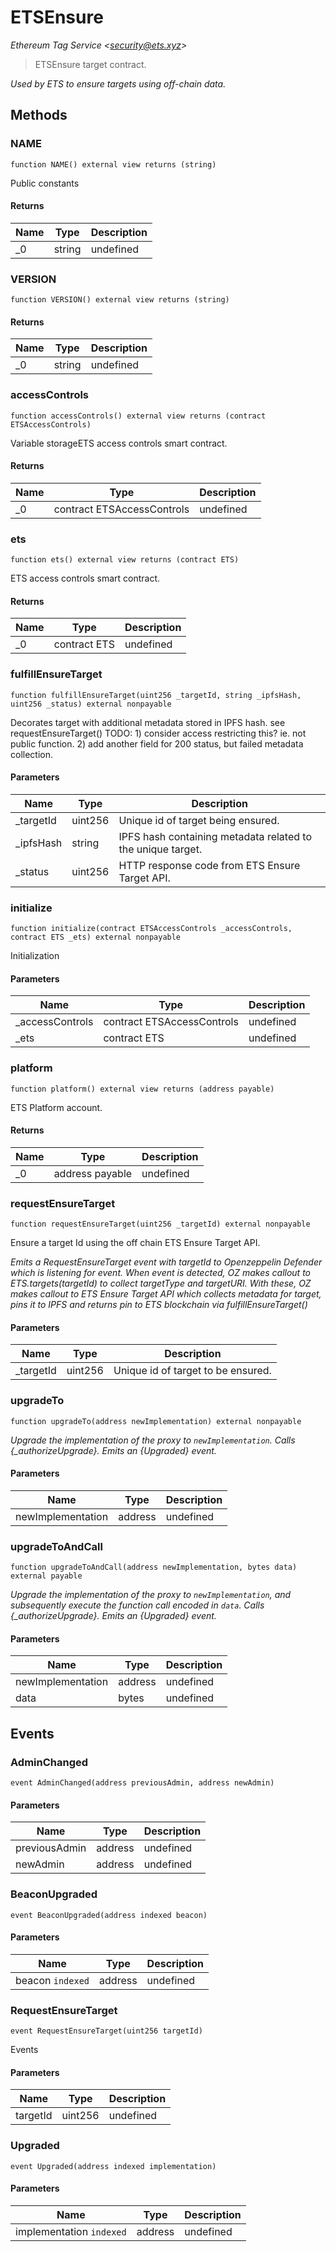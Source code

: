 # ETSEnsure

*Ethereum Tag Service &lt;security@ets.xyz&gt;*

> ETSEnsure target contract.



*Used by ETS to ensure targets using off-chain data.*

## Methods

### NAME

```solidity
function NAME() external view returns (string)
```

Public constants




#### Returns

| Name | Type | Description |
|---|---|---|
| _0 | string | undefined |

### VERSION

```solidity
function VERSION() external view returns (string)
```






#### Returns

| Name | Type | Description |
|---|---|---|
| _0 | string | undefined |

### accessControls

```solidity
function accessControls() external view returns (contract ETSAccessControls)
```

Variable storageETS access controls smart contract.




#### Returns

| Name | Type | Description |
|---|---|---|
| _0 | contract ETSAccessControls | undefined |

### ets

```solidity
function ets() external view returns (contract ETS)
```

ETS access controls smart contract.




#### Returns

| Name | Type | Description |
|---|---|---|
| _0 | contract ETS | undefined |

### fulfillEnsureTarget

```solidity
function fulfillEnsureTarget(uint256 _targetId, string _ipfsHash, uint256 _status) external nonpayable
```

Decorates target with additional metadata stored in IPFS hash. see requestEnsureTarget() TODO: 1) consider access restricting this? ie. not public function. 2) add another field for 200 status, but failed metadata collection.



#### Parameters

| Name | Type | Description |
|---|---|---|
| _targetId | uint256 | Unique id of target being ensured. |
| _ipfsHash | string | IPFS hash containing metadata related to the unique target. |
| _status | uint256 | HTTP response code from ETS Ensure Target API. |

### initialize

```solidity
function initialize(contract ETSAccessControls _accessControls, contract ETS _ets) external nonpayable
```

Initialization



#### Parameters

| Name | Type | Description |
|---|---|---|
| _accessControls | contract ETSAccessControls | undefined |
| _ets | contract ETS | undefined |

### platform

```solidity
function platform() external view returns (address payable)
```

ETS Platform account.




#### Returns

| Name | Type | Description |
|---|---|---|
| _0 | address payable | undefined |

### requestEnsureTarget

```solidity
function requestEnsureTarget(uint256 _targetId) external nonpayable
```

Ensure a target Id using the off chain ETS Ensure Target API.

*Emits a RequestEnsureTarget event with targetId to Openzeppelin Defender which is listening for event. When event is detected, OZ makes callout to ETS.targets(targetId) to collect targetType and targetURI. With these, OZ makes callout to ETS Ensure Target API which collects metadata for target, pins it to IPFS and returns pin to ETS blockchain via fulfillEnsureTarget()*

#### Parameters

| Name | Type | Description |
|---|---|---|
| _targetId | uint256 | Unique id of target to be ensured. |

### upgradeTo

```solidity
function upgradeTo(address newImplementation) external nonpayable
```



*Upgrade the implementation of the proxy to `newImplementation`. Calls {_authorizeUpgrade}. Emits an {Upgraded} event.*

#### Parameters

| Name | Type | Description |
|---|---|---|
| newImplementation | address | undefined |

### upgradeToAndCall

```solidity
function upgradeToAndCall(address newImplementation, bytes data) external payable
```



*Upgrade the implementation of the proxy to `newImplementation`, and subsequently execute the function call encoded in `data`. Calls {_authorizeUpgrade}. Emits an {Upgraded} event.*

#### Parameters

| Name | Type | Description |
|---|---|---|
| newImplementation | address | undefined |
| data | bytes | undefined |



## Events

### AdminChanged

```solidity
event AdminChanged(address previousAdmin, address newAdmin)
```





#### Parameters

| Name | Type | Description |
|---|---|---|
| previousAdmin  | address | undefined |
| newAdmin  | address | undefined |

### BeaconUpgraded

```solidity
event BeaconUpgraded(address indexed beacon)
```





#### Parameters

| Name | Type | Description |
|---|---|---|
| beacon `indexed` | address | undefined |

### RequestEnsureTarget

```solidity
event RequestEnsureTarget(uint256 targetId)
```

Events



#### Parameters

| Name | Type | Description |
|---|---|---|
| targetId  | uint256 | undefined |

### Upgraded

```solidity
event Upgraded(address indexed implementation)
```





#### Parameters

| Name | Type | Description |
|---|---|---|
| implementation `indexed` | address | undefined |



